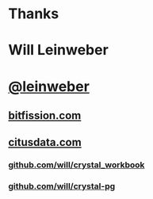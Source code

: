 # Thanks

# Will Leinweber

# [@leinweber](http://twitter.com/leinweber)

## [bitfission.com](http://bitfission.com)
## [citusdata.com](http://citusdata.com)

### [github.com/will/crystal_workbook](http://github.com/crystal_workbook)
### [github.com/will/crystal-pg](http://github.com/crystal-pg)

